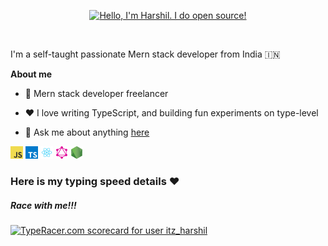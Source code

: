 <p align="center"><a href="https://itzHarshilDudhat.github.io"><img width="80%" alt="Hello, I'm Harshil. I do open source!" src="./assets/gh-readme-header.png" /></a></p>

<br />

I'm a self-taught passionate Mern stack developer from India 🇮🇳

**About me**

- 💼 Mern stack developer freelancer

- ❤️ I love writing TypeScript, and building fun experiments on type-level

- 💬 Ask me about anything [here](https://github.com/itzHarshilDudhat/itzHarshilDudhat/issues)

<code><img height="20" alt="javascript" src="https://raw.githubusercontent.com/github/explore/80688e429a7d4ef2fca1e82350fe8e3517d3494d/topics/javascript/javascript.png"></code>
<code><img height="20" alt="typescript" src="https://raw.githubusercontent.com/github/explore/80688e429a7d4ef2fca1e82350fe8e3517d3494d/topics/typescript/typescript.png"></code>
<code><img height="20" alt="react" src="https://raw.githubusercontent.com/github/explore/80688e429a7d4ef2fca1e82350fe8e3517d3494d/topics/react/react.png"></code>
<code><img height="20" alt="graphql" src="https://raw.githubusercontent.com/github/explore/5c058a388828bb5fde0bcafd4bc867b5bb3f26f3/topics/graphql/graphql.png"></code>
<code><img height="20" alt="nodejs" src="https://raw.githubusercontent.com/github/explore/80688e429a7d4ef2fca1e82350fe8e3517d3494d/topics/nodejs/nodejs.png"></code>    

<h3>Here is my typing speed details ❤️ </h3>
<h5>Race with me!!!</h5>

<a href="https://data.typeracer.com/pit/profile?user=itz_harshil&ref=badge" target="_top"><img src="https://data.typeracer.com/misc/badge?user=itz_harshil" border="0" alt="TypeRacer.com scorecard for user itz_harshil"/></a>
